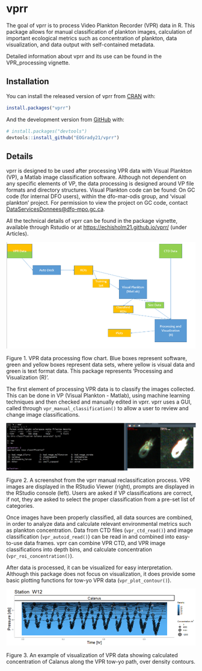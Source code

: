 
<!-- README.md is generated from README.Rmd. Please edit that file -->

# vprr

<!-- badges: start -->

<!-- badges: end -->

The goal of vprr is to process Video Plankton Recorder (VPR) data in R.
This package allows for manual classification of plankton images,
calculation of important ecological metrics such as concentration of
plankton, data visualization, and data output with self-contained
metadata.

Detailed information about vprr and its use can be found in the
VPR\_processing vignette.

## Installation

You can install the released version of vprr from
[CRAN](https://CRAN.R-project.org) with:

``` r
install.packages("vprr")
```

And the development version from [GitHub](https://github.com/) with:

``` r
# install.packages("devtools")
devtools::install_github("EOGrady21/vprr")
```

## Details

vprr is designed to be used after processing VPR data with Visual
Plankton (VP), a Matlab image classification software. Although not
dependent on any specific elements of VP, the data processing is
designed around VP file formats and directory structures. Visual
Plankton code can be found: On GC code (for internal DFO users), within
the dfo-mar-odis group, and ‘visual plankton’ project. For permission to
view the project on GC code, contact
<DataServicesDonnees@dfo-mpo.gc.ca>.

All the technical details of vprr can be found in the package vignette,
available through Rstudio or at <https://echisholm21.github.io/vprr/>
(under Articles).

![](vignettes/vp_flowchart.png)

Figure 1. VPR data processing flow chart. Blue boxes represent software,
green and yellow boxes represent data sets, where yellow is visual data
and green is text format data. This package represents ‘Processing and
Visualization (R)’.

The first element of processing VPR data is to classify the images
collected. This can be done in VP (Visual Plankton - Matlab), using
machine learning techniques and then checked and manually edited in
vprr. vprr uses a GUI, called through `vpr_manual_classification()` to
allow a user to review and change image classifications.

![](vignettes/clf_check_3.png)

Figure 2. A screenshot from the vprr manual reclassification process.
VPR images are displayed in the RStudio Viewer (right), prompts are
displayed in the RStudio console (left). Users are asked if VP
classifications are correct, if not, they are asked to select the proper
classification from a pre-set list of categories.

Once images have been properly classified, all data sources are
combined, in order to analyze data and calculate relevant environmental
metrics such as plankton concentration. Data from CTD files
(`vpr_ctd_read()`) and image classification (`vpr_autoid_read()`) can be
read in and combined into easy-to-use data frames. vprr can combine VPR
CTD, and VPR image classifications into depth bins, and calculate
concentration (`vpr_roi_concentration()`).

After data is processed, it can be visualized for easy interpretation.
Although this package does not focus on visualization, it does provide
some basic plotting functions for tow-yo VPR data
(`vpr_plot_contour()`).

![](vignettes/conPlot_cal_dens.png)

Figure 3. An example of visualization of VPR data showing calculated
concentration of Calanus along the VPR tow-yo path, over density
contours.
